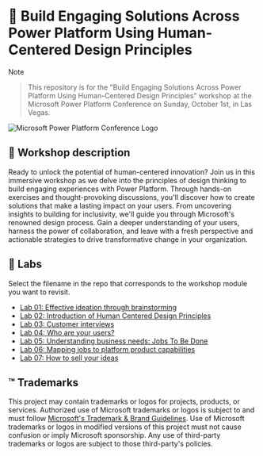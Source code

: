 # 🔌 Build Engaging Solutions Across Power Platform Using Human-Centered Design Principles

> [!NOTE]

> This repository is for the "Build Engaging Solutions Across Power Platform Using Human-Centered Design Principles" workshop at the Microsoft Power Platform Conference on Sunday, October 1st, in Las Vegas.

![Microsoft Power Platform Conference Logo](./ppc-logo.svg)

## 📝 Workshop description

Ready to unlock the potential of human-centered innovation? Join us in this immersive workshop as we delve into the principles of design thinking to build engaging experiences with Power Platform. Through hands-on exercises and thought-provoking discussions, you'll discover how to create solutions that make a lasting impact on your users. From uncovering insights to building for inclusivity, we'll guide you through Microsoft's renowned design process. Gain a deeper understanding of your users, harness the power of collaboration, and leave with a fresh perspective and actionable strategies to drive transformative change in your organization.

## 🚀 Labs

Select the filename in the repo that corresponds to the workshop module you want to revisit.

- [Lab 01: Effective ideation through brainstorming](./lab1/README.md)
- [Lab 02: Introduction of Human Centered Design Principles](./lab2/README.md)
- [Lab 03: Customer interviews](./lab3/README.md)
- [Lab 04: Who are your users?  ](./lab4/README.md)
- [Lab 05: Understanding business needs: Jobs To Be Done](./lab5/README.md)
- [Lab 06: Mapping jobs to platform product capabilities](./lab6/README.md)
- [Lab 07: How to sell your ideas ](./lab7/README.md)

## ™️ Trademarks

This project may contain trademarks or logos for projects, products, or services. Authorized use of Microsoft
trademarks or logos is subject to and must follow
[Microsoft's Trademark & Brand Guidelines](https://www.microsoft.com/legal/intellectualproperty/trademarks/usage/general).
Use of Microsoft trademarks or logos in modified versions of this project must not cause confusion or imply Microsoft sponsorship.
Any use of third-party trademarks or logos are subject to those third-party's policies.
